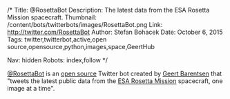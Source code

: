 /*
Title: @RosettaBot
Description: The latest data from the ESA Rosetta Mission spacecraft.
Thumbnail: /content/bots/twitterbots/images/RosettaBot.png
Link: http://twitter.com/RosettaBot
Author: Stefan Bohacek
Date: October 6, 2015
Tags: twitter,twitterbot,active,open source,opensource,python,images,space,GeertHub

Nav: hidden
Robots: index,follow
*/

[@RosettaBot](https://twitter.com/RosettaBot) is an [open source](https://github.com/barentsen/RosettaBot) Twitter bot created by [Geert Barentsen](https://twitter.com/GeertHub) that "tweets the latest public data from the [ESA Rosetta Mission](https://twitter.com/ESA_Rosetta) spacecraft, one image at a time".
